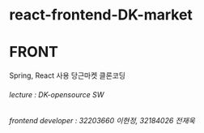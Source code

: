# react-frontend-DK-market
# FRONT
Spring, React 사용 당근마켓 클론코딩

###### lecture : DK-opensource SW
###### frontend developer : 32203660 이현정, 32184026 전재욱
